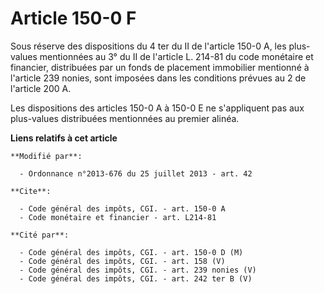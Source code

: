 # Article 150-0 F

Sous réserve des dispositions du 4 ter du II de l'article 150-0 A, les plus-values mentionnées au 3° du II de l'article L.
214-81 du code monétaire et financier, distribuées par un fonds de placement immobilier mentionné à l'article 239 nonies,
sont imposées dans les conditions prévues au 2 de l'article 200 A. 

Les dispositions des articles 150-0 A à 150-0 E ne s'appliquent pas aux plus-values distribuées mentionnées au premier
alinéa.

**Liens relatifs à cet article**

	**Modifié par**:

	  - Ordonnance n°2013-676 du 25 juillet 2013 - art. 42

	**Cite**:

	  - Code général des impôts, CGI. - art. 150-0 A
	  - Code monétaire et financier - art. L214-81

	**Cité par**:

	  - Code général des impôts, CGI. - art. 150-0 D (M)
	  - Code général des impôts, CGI. - art. 158 (V)
	  - Code général des impôts, CGI. - art. 239 nonies (V)
	  - Code général des impôts, CGI. - art. 242 ter B (V)
